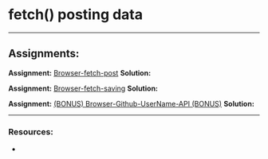 # fetch() posting data

---

## Assignments:

**Assignment:** [Browser-fetch-post](https://classroom.github.com/a/UWheEM_r)
**Solution:** []()

**Assignment:** [Browser-fetch-saving](https://classroom.github.com/a/1urxYMAO)
**Solution:** []()


**Assignment:** [(BONUS) Browser-Github-UserName-API (BONUS)](https://classroom.github.com/a/jZiEuo1P)
**Solution:** []()


---

### Resources:

- []()
